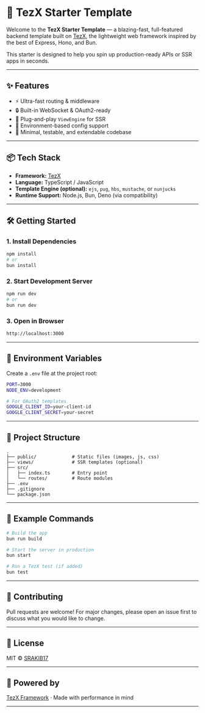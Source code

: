 # 🚀 TezX Starter Template

Welcome to the **TezX Starter Template** — a blazing-fast, full-featured backend template built on [TezX](https://github.com/tezxjs/tezx), the lightweight web framework inspired by the best of Express, Hono, and Bun.

This starter is designed to help you spin up production-ready APIs or SSR apps in seconds.

---

## ✨ Features

- ⚡️ Ultra-fast routing & middleware
- 🔒 Built-in WebSocket & OAuth2-ready
- 🔧 Plug-and-play `ViewEngine` for SSR
- 🌱 Environment-based config support
- 🧪 Minimal, testable, and extendable codebase

---

## 📦 Tech Stack

- **Framework:** [TezX](https://github.com/tezxjs/tezx)
- **Language:** TypeScript / JavaScript
- **Template Engine (optional):** `ejs`, `pug`, `hbs`, `mustache`, or `nunjucks`
- **Runtime Support:** Node.js, Bun, Deno (via compatibility)

---

## 🛠️ Getting Started

### 1. Install Dependencies

```bash
npm install
# or
bun install
````

### 2. Start Development Server

```bash
npm run dev
# or
bun run dev
```

### 3. Open in Browser

```bash
http://localhost:3000
```

---

## 🔐 Environment Variables

Create a `.env` file at the project root:

```bash
PORT=3000
NODE_ENV=development

# For OAuth2 templates
GOOGLE_CLIENT_ID=your-client-id
GOOGLE_CLIENT_SECRET=your-secret
```

---

## 📁 Project Structure

```
.
├── public/             # Static files (images, js, css)
├── views/              # SSR templates (optional)
├── src/
│   ├── index.ts        # Entry point
│   └── routes/         # Route modules
├── .env
├── .gitignore
└── package.json
```

---

## 🧪 Example Commands

```bash
# Build the app
bun run build

# Start the server in production
bun start

# Run a TezX test (if added)
bun test
```

---

## 🤝 Contributing

Pull requests are welcome! For major changes, please open an issue first to discuss what you would like to change.

---

## 📄 License

MIT © [SRAKIB17](https://github.com/SRAKIB17)

---

## 💚 Powered by

[TezX Framework](https://github.com/tezxjs/TezX) · Made with performance in mind

---